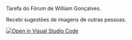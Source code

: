 Tarefa do Fórum de William Gonçalves.

Recebi sugestões de imagens de outras pessoas.

[![Open in Visual Studio Code](https://classroom.github.com/assets/open-in-vscode-c66648af7eb3fe8bc4f294546bfd86ef473780cde1dea487d3c4ff354943c9ae.svg)](https://classroom.github.com/online_ide?assignment_repo_id=8250849&assignment_repo_type=AssignmentRepo)
